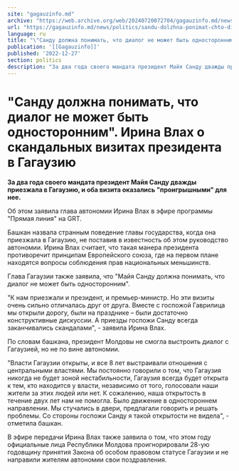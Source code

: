 ```yaml
---
site: "gagauzinfo.md"
archive: "https://web.archive.org/web/20240720072704/gagauzinfo.md/news/politics/sandu-dolzhna-ponimat-chto-dialog-ne-mozhet-bit-odnostoronnim-irina-vlah-o-skandalnih-vizitah-prezidenta-v-gagauziyu"
url: "https://gagauzinfo.md/news/politics/sandu-dolzhna-ponimat-chto-dialog-ne-mozhet-bit-odnostoronnim-irina-vlah-o-skandalnih-vizitah-prezidenta-v-gagauziyu"
language: ru
title: "\"Санду должна понимать, что диалог не может быть односторонним\". Ирина Влах о скандальных визитах президента в Гагаузию"
publication: '[[Gagauzinfo]]'
published: '2022-12-27'
section: politics
description: "За два года своего мандата президент Майя Санду дважды приезжала в Гагаузию, и оба визита оказались \"проигрышными\" для нее."
---
```


# "Санду должна понимать, что диалог не может быть односторонним". Ирина Влах о скандальных визитах президента в Гагаузию

**За два года своего мандата президент Майя Санду дважды приезжала в Гагаузию, и оба визита оказались "проигрышными" для нее.**

Об этом заявила глава автономии Ирина Влах в эфире программы "Прямая линия" на GRT.

Башкан назвала странным поведение главы государства, когда она приезжала в Гагаузию, не поставив в известность об этом руководство автономии. Ирина Влах считает, что такая манера президента противоречит принципам Европейского союза, где на первом плане находятся вопросы соблюдения прав национальных меньшинств.

Глава Гагаузии также заявила, что "Майя Санду должна понимать, что диалог не может быть односторонним".

"К нам приезжали и президент, и премьер-министр. Но эти визиты очень сильно отличалась друг от друга. Вместе с госпожой Гаврилица мы открыли дорогу, были на празднике – были достаточно конструктивные дискуссии. А приезды госпожи Санду всегда заканчивались скандалами", - заявила Ирина Влах.

По словам башкана, президент Молдовы не смогла выстроить диалог с Гагаузией, но не по вине автономии.

"Власти Гагаузии открыты, и все 8 лет выстраивали отношения с центральными властями. Мы постоянно говорили о том, что Гагаузия никогда не будет зоной нестабильности, Гагаузия всегда будет открыта к тем, кто находится у власти, независимо от того, голосовали наши жители за этих людей или нет. К сожалению, наша открытость в течение двух лет нам не помогла. Было движение в одностороннем направлении. Мы стучались в двери, предлагали говорить и решать проблемы. Со стороны госпожи Санду я такой открытости не видела", - отметила башкан.

В эфире передачи Ирина Влах также заявила о том, что этом году официальные лица Республики Молдова проигнорировали 28-ую годовщину принятия Закона об особом правовом статусе Гагаузии и не направили жителям автономии свои поздравления.